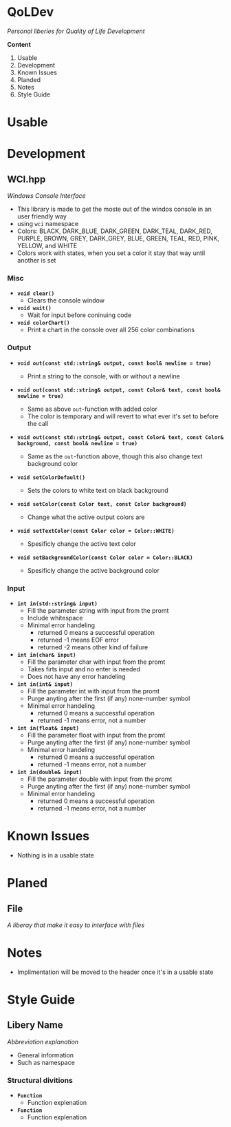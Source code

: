 # QoLDev
*Personal liberies for Quality of Life Development*

**Content**
1. Usable
1. Development
1. Known Issues
1. Planded
1. Notes
1. Style Guide

# Usable 

# Development
## WCI.hpp
*Windows Console Interface*
* This library is made to get the moste out of the windos console in an user friendly way
* using `wci` namespace
* Colors: BLACK, DARK_BLUE, DARK_GREEN, DARK_TEAL, DARK_RED, PURPLE, BROWN,	GREY, DARK_GREY, BLUE, GREEN, TEAL, RED, PINK, YELLOW, and WHITE
* Colors work with states, when you set a color it stay that way until another is set
### Misc
* **`void clear()`**
    * Clears the console window
* **`void wait()`**
    * Wait for input before coninuing code
* **`void colorChart()`**
    * Print a chart in the console over all 256 color combinations
### Output
* **`void out(const std::string& output, const bool& newline = true)`**
    * Print a string to the console, with or without a newline
* **`void out(const std::string& output, const Color& text, const bool& newline = true)`**
    * Same as above `out`-function with added color
    * The color is temporary and will revert to what ever it's set to before the call 
* **`void out(const std::string& output, const Color& text, const Color& background, const bool& newline = true)`**
    * Same as the `out`-function above, though this also change text background color

* **`void setColorDefault()`**
    * Sets the colors to white text on black background
* **`void setColor(const Color text, const Color background)`**
    * Change what the active output colors are
* **`void setTextColor(const Color color = Color::WHITE)`**
    * Spesificly change the active text color
* **`void setBackgroundColor(const Color color = Color::BLACK)`**
    * Spesificly change the active background color

### Input
* **`int in(std::string& input)`**
    * Fill the parameter string with input from the promt
    * Include whitespace
    * Minimal error handeling
        * returned 0 means a successful operation
        * returned -1 means EOF error
        * returned -2 means other kind of failure
* **`int in(char& input)`**
    * Fill the parameter char with input from the promt
    * Takes firts input and no enter is needed
    * Does not have any error handeling
* **`int in(int& input)`**
    * Fill the parameter int with input from the promt
    * Purge anyting after the first (if any) none-number symbol
    * Minimal error handeling
        * returned 0 means a successful operation
        * returned -1 means error, not a number
* **`int in(float& input)`**
    * Fill the parameter float with input from the promt
    * Purge anyting after the first (if any) none-number symbol
    * Minimal error handeling
        * returned 0 means a successful operation
        * returned -1 means error, not a number
* **`int in(double& input)`**
    * Fill the parameter double with input from the promt
    * Purge anyting after the first (if any) none-number symbol
    * Minimal error handeling
        * returned 0 means a successful operation
        * returned -1 means error, not a number

# Known Issues
* Nothing is in a usable state

# Planed
## File
*A liberay that make it easy to interface with files*

# Notes
* Implimentation will be moved to the header once it's in a usable state

# Style Guide
## Libery Name
*Abbreviation explanation*
* General information
* Such as namespace
### Structural divitions
* **`Function`**
    * Function explenation
* **`Function`**
    * Function explenation
